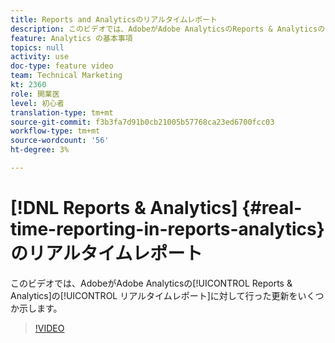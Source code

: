 ```yaml
---
title: Reports and Analyticsのリアルタイムレポート
description: このビデオでは、AdobeがAdobe AnalyticsのReports & Analyticsのリアルタイムレポートに対して行った更新をいくつか示します。
feature: Analytics の基本事項
topics: null
activity: use
doc-type: feature video
team: Technical Marketing
kt: 2360
role: 開業医
level: 初心者
translation-type: tm+mt
source-git-commit: f3b3fa7d91b0cb21005b57768ca23ed6700fcc03
workflow-type: tm+mt
source-wordcount: '56'
ht-degree: 3%

---
```



# [!DNL Reports & Analytics] {#real-time-reporting-in-reports-analytics}のリアルタイムレポート

このビデオでは、AdobeがAdobe Analyticsの[!UICONTROL Reports &amp; Analytics]の[!UICONTROL リアルタイムレポート]に対して行った更新をいくつか示します。

>[!VIDEO](https://video.tv.adobe.com/v/25454/?quality=12)

